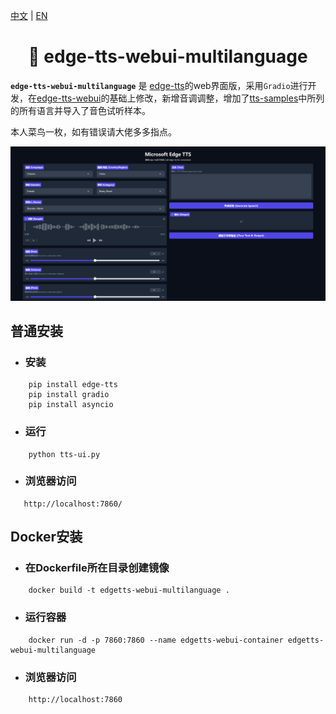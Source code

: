 [中文](./README.md) | [EN](./README.en.md)

<div align="center">
<h1>🍦 edge-tts-webui-multilanguage</h1>
</div>

**`edge-tts-webui-multilanguage`** 是 [edge-tts](https://github.com/rany2/edge-tts)的web界面版，采用`Gradio`进行开发，在[edge-tts-webui](https://github.com/ycyy/edge-tts-webui)的基础上修改，新增音调调整，增加了[tts-samples](https://github.com/yaph/tts-samples)中所列的所有语言并导入了音色试听样本。

本人菜鸟一枚，如有错误请大佬多多指点。

![](Snipaste.png)


## 普通安装

- ### 安装

```
    pip install edge-tts
    pip install gradio
    pip install asyncio
```
- ### 运行
 
```
    python tts-ui.py
```

- ### 浏览器访问
  
 ```
    http://localhost:7860/
```


## Docker安装

- ### 在Dockerfile所在目录创建镜像

```
    docker build -t edgetts-webui-multilanguage .
```

- ### 运行容器

```
    docker run -d -p 7860:7860 --name edgetts-webui-container edgetts-webui-multilanguage
```

- ### 浏览器访问

```
    http://localhost:7860
```
